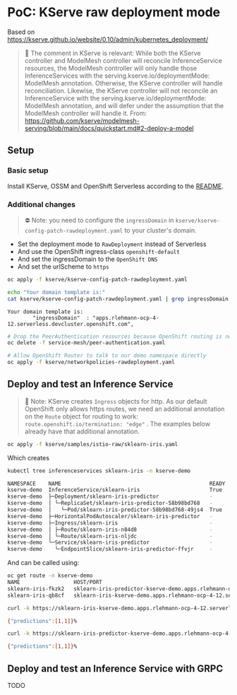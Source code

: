 # PoC: KServe raw deployment mode

Based on https://kserve.github.io/website/0.10/admin/kubernetes_deployment/

> 📝  The comment in KServe is relevant:
> While both the KServe controller and ModelMesh controller will reconcile InferenceService resources, 
> the ModelMesh controller will only handle those InferenceServices with the 
> serving.kserve.io/deploymentMode: ModelMesh annotation. Otherwise, the KServe controller will handle 
> reconciliation. Likewise, the KServe controller will not reconcile an InferenceService with 
> the serving.kserve.io/deploymentMode: ModelMesh annotation, and will defer under the assumption 
> that the ModelMesh controller will handle it.
> From: https://github.com/kserve/modelmesh-serving/blob/main/docs/quickstart.md#2-deploy-a-model


## Setup

### Basic setup

Install KServe, OSSM and OpenShift Serverless according to the [README](./README.md#installation-with-istio--mesh).

### Additional changes

> ⛔️ Note: you need to configure the `ingressDomain` in `kserve/kserve-config-patch-rawdeployment.yaml` to your cluster's domain.

* Set the deployment mode to `RawDeployment` instead of Serverless
* And use the OpenShift ingress-class `openshift-default`
* And set the ingressDomain to the `OpenShift DNS`
* And set the urlScheme to `https`

```bash
oc apply -f kserve/kserve-config-patch-rawdeployment.yaml

echo "Your domain template is:"
cat kserve/kserve-config-patch-rawdeployment.yaml | grep ingressDomain
```
```text
Your domain template is:
        "ingressDomain"  : "apps.rlehmann-ocp-4-12.serverless.devcluster.openshift.com",
```

```bash
# Drop the PeerAuthentication resources because OpenShift routing is not calling the service via istio-ingressgateway and without mTLS
oc delete -f service-mesh/peer-authentication.yaml

# Allow OpenShift Router to talk to our demo namespace directly
oc apply -f kserve/networkpolicies-rawdeployment.yaml
```

## Deploy and test an Inference Service

> 📝 Note: KServe creates `Ingress` objects for http. As our default OpenShift only allows https routes, we need an additional annotation on the `Route` object for routing to work: `route.openshift.io/termination: "edge"` .
> The examples below already have that additional annotation.

```bash
oc apply -f kserve/samples/istio-raw/sklearn-iris.yaml

```

Which creates

```bash
kubectl tree inferenceservices sklearn-iris -n kserve-demo

NAMESPACE    NAME                                               READY  REASON  AGE
kserve-demo  InferenceService/sklearn-iris                      True           50s
kserve-demo  ├─Deployment/sklearn-iris-predictor                -              45s
kserve-demo  │ └─ReplicaSet/sklearn-iris-predictor-58b98bd768   -              45s
kserve-demo  │   └─Pod/sklearn-iris-predictor-58b98bd768-49js4  True           43s
kserve-demo  ├─HorizontalPodAutoscaler/sklearn-iris-predictor   -              45s
kserve-demo  ├─Ingress/sklearn-iris                             -              9s
kserve-demo  │ ├─Route/sklearn-iris-n84d8                       -              9s
kserve-demo  │ └─Route/sklearn-iris-nljdc                       -              9s
kserve-demo  └─Service/sklearn-iris-predictor                   -              45s
kserve-demo    └─EndpointSlice/sklearn-iris-predictor-ffvjr     -              45s
```

And can be called using:
```bash
oc get route -n kserve-demo
NAME                 HOST/PORT                                                                                       PATH   SERVICES                 PORT                     TERMINATION     WILDCARD
sklearn-iris-fkzk2   sklearn-iris-predictor-kserve-demo.apps.rlehmann-ocp-4-12.serverless.devcluster.openshift.com   /      sklearn-iris-predictor   sklearn-iris-predictor   edge/Redirect   None
sklearn-iris-qb8cf   sklearn-iris-kserve-demo.apps.rlehmann-ocp-4-12.serverless.devcluster.openshift.com             /      sklearn-iris-predictor   sklearn-iris-predictor   edge/Redirect   None
```

```bash
curl -k https://sklearn-iris-kserve-demo.apps.rlehmann-ocp-4-12.serverless.devcluster.openshift.com/v1/models/sklearn-iris:predict -d @./kserve/samples/input-iris.json

{"predictions":[1,1]}% 

curl -k https://sklearn-iris-predictor-kserve-demo.apps.rlehmann-ocp-4-12.serverless.devcluster.openshift.com/v1/models/sklearn-iris:predict -d @./kserve/samples/input-iris.json

{"predictions":[1,1]}% 
```

## Deploy and test an Inference Service with GRPC

TODO

